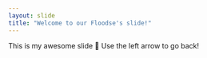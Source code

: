 ```yaml
---
layout: slide
title: "Welcome to our Floodse's slide!"
---
```

This is my awesome slide :tada:
Use the left arrow to go back!
